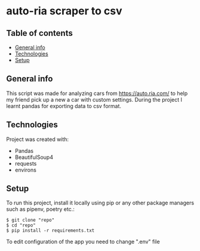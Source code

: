 # auto-ria scraper to csv

## Table of contents
* [General info](#general-info)
* [Technologies](#technologies)
* [Setup](#setup)

## General info
This script was made for analyzing cars from https://auto.ria.com/
to help my friend pick up a new a car with custom settings. During the project I learnt pandas for exporting data to csv format.

## Technologies
Project was created with:
* Pandas
* BeautifulSoup4
* requests
* environs

## Setup
To run this project, install it locally using pip or any other package managers such as pipenv, poetry etc.:

```
$ git clone "repo"
$ cd "repo"
$ pip install -r requirements.txt
```
To edit configuration of the app you need to change ".env" file
